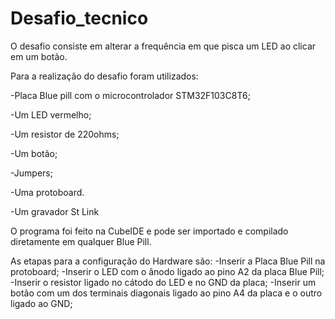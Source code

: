 # Desafio_tecnico
 O desafio consiste em alterar a frequência em que pisca um LED ao clicar em um botão.
 
 Para a realização do desafio foram utilizados:
 
 -Placa Blue pill com o microcontrolador STM32F103C8T6;
 
 -Um LED vermelho;
 
 -Um resistor de 220ohms;
 
 -Um botão;
 
 -Jumpers;
 
 -Uma protoboard.
 
 -Um gravador St Link

 O programa foi feito na CubeIDE e pode ser importado e compilado diretamente em qualquer Blue Pill.

 As etapas para a configuração do Hardware são:
 -Inserir a Placa Blue Pill na protoboard;
 -Inserir o LED com o ânodo ligado ao pino A2 da placa Blue Pill;
 -Inserir o resistor ligado no cátodo do LED e no GND da placa;
 -Inserir um botão com um dos terminais diagonais ligado ao pino A4 da placa e o outro ligado ao GND;


 
